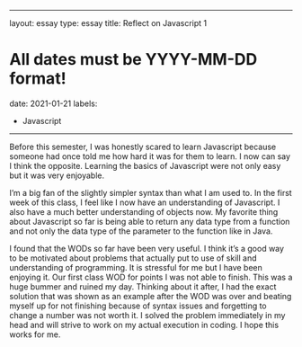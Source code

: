 
---
layout: essay
type: essay
title: Reflect on Javascript 1
# All dates must be YYYY-MM-DD format!
date: 2021-01-21
labels:
  - Javascript
---


Before this semester, I was honestly scared to learn Javascript because someone had once told me how hard it was for them to learn. I now can say I think the opposite. Learning the basics of Javascript were not only easy but it was very enjoyable. 

I’m a big fan of the slightly simpler syntax than what I am used to. In the first week of this class, I feel like I now have an understanding of Javascript. I also have a much better understanding of objects now. My favorite thing about Javascript so far is being able to return any data type from a function and not only the data type of the parameter to the function like in Java. 


I found that the WODs so far have been very useful. I think it’s a good way to be motivated about problems that actually put to use of skill and understanding of programming. It is stressful for me but I have been enjoying it. Our first class WOD for points I was not able to finish. This was a huge bummer and ruined my day. Thinking about it after, I had the exact solution that was shown as an example after the WOD was over and beating myself up for not finishing because of syntax issues and forgetting to change a number was not worth it. I solved the problem immediately in my head and will strive to work on my actual execution in coding. I hope this works for me.
